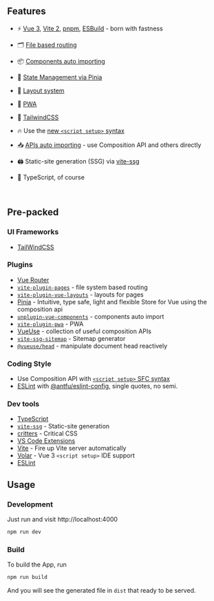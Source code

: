 ## Features

- ⚡️ [Vue 3](https://github.com/vuejs/vue-next), [Vite 2](https://github.com/vitejs/vite), [pnpm](https://pnpm.js.org/), [ESBuild](https://github.com/evanw/esbuild) - born with fastness

- 🗂 [File based routing](./src/pages)

- 📦 [Components auto importing](./src/components)

- 🍍 [State Management via Pinia](https://pinia.esm.dev/)

- 📑 [Layout system](./src/layouts)

- 📲 [PWA](https://github.com/antfu/vite-plugin-pwa)

- 🎨 [TailwindCSS](https://tailwindui.com/)

- 🔥 Use the [new `<script setup>` syntax](https://github.com/vuejs/rfcs/pull/227)

- 📥 [APIs auto importing](https://github.com/antfu/unplugin-auto-import) - use Composition API and others directly

- 🖨 Static-site generation (SSG) via [vite-ssg](https://github.com/antfu/vite-ssg)

- 🦾 TypeScript, of course

<br>

## Pre-packed

### UI Frameworks

- [TailWindCSS](https://tailwindui.com/)

### Plugins

- [Vue Router](https://github.com/vuejs/vue-router)
- [`vite-plugin-pages`](https://github.com/hannoeru/vite-plugin-pages) - file system based routing
- [`vite-plugin-vue-layouts`](https://github.com/JohnCampionJr/vite-plugin-vue-layouts) - layouts for pages
- [Pinia](https://pinia.esm.dev) - Intuitive, type safe, light and flexible Store for Vue using the composition api
- [`unplugin-vue-components`](https://github.com/antfu/unplugin-vue-components) - components auto import
- [`vite-plugin-pwa`](https://github.com/antfu/vite-plugin-pwa) - PWA
- [VueUse](https://github.com/antfu/vueuse) - collection of useful composition APIs
- [`vite-ssg-sitemap`](https://github.com/jbaubree/vite-ssg-sitemap) - Sitemap generator
- [`@vueuse/head`](https://github.com/vueuse/head) - manipulate document head reactively

### Coding Style

- Use Composition API with [`<script setup>` SFC syntax](https://github.com/vuejs/rfcs/pull/227)
- [ESLint](https://eslint.org/) with [@antfu/eslint-config](https://github.com/antfu/eslint-config), single quotes, no semi.

### Dev tools

- [TypeScript](https://www.typescriptlang.org/)
- [`vite-ssg`](https://github.com/antfu/vite-ssg) - Static-site generation
- [critters](https://github.com/GoogleChromeLabs/critters) - Critical CSS
- [VS Code Extensions](./.vscode/extensions.json)
- [Vite](https://marketplace.visualstudio.com/items?itemName=antfu.vite) - Fire up Vite server automatically
- [Volar](https://marketplace.visualstudio.com/items?itemName=johnsoncodehk.volar) - Vue 3 `<script setup>` IDE support
- [ESLint](https://marketplace.visualstudio.com/items?itemName=dbaeumer.vscode-eslint)

## Usage

### Development

Just run and visit http://localhost:4000

```bash
npm run dev
```

### Build

To build the App, run

```bash
npm run build
```

And you will see the generated file in `dist` that ready to be served.